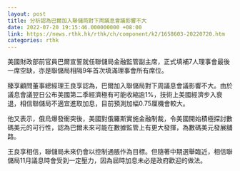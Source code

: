 ```yaml
---
layout: post
title: 分析認為巴爾加入聯儲局對下周議息會議影響不大
date: 2022-07-20 19:15:46.000000000 +08:00
link: https://news.rthk.hk/rthk/ch/component/k2/1658603-20220720.htm
categories: rthk
---
```


美國財政部前官員巴爾宣誓就任聯儲局金融監管副主席，正式填補7人理事會最後一席空缺，亦是聯儲局相隔9年首次填滿理事會所有席位。

臻享顧問董事總經理王良享認為，巴爾加入聯儲局對下周議息會議影響不大。由於議息會議翌日公布美國第二季經濟極有可能收縮逾1%，技術上美國經濟步入衰退，相信聯儲局不適宜進取加息，目前預測加幅0.75厘機會較大。

他又表示，俄烏爆發衝突後，美國對俄羅斯實施金融制裁，令美國開始積極探討數碼美元的可行性，認為巴爾未來可能在數據監管上有更大發揮，為數碼美元發展舖路。

王良享相信，聯儲局未來仍會以控制通脹作為目標。但隨著中期選舉臨近，相信聯儲局11月議息時會受到一定壓力，因為屆時加息未必是政府歡迎的做法。
